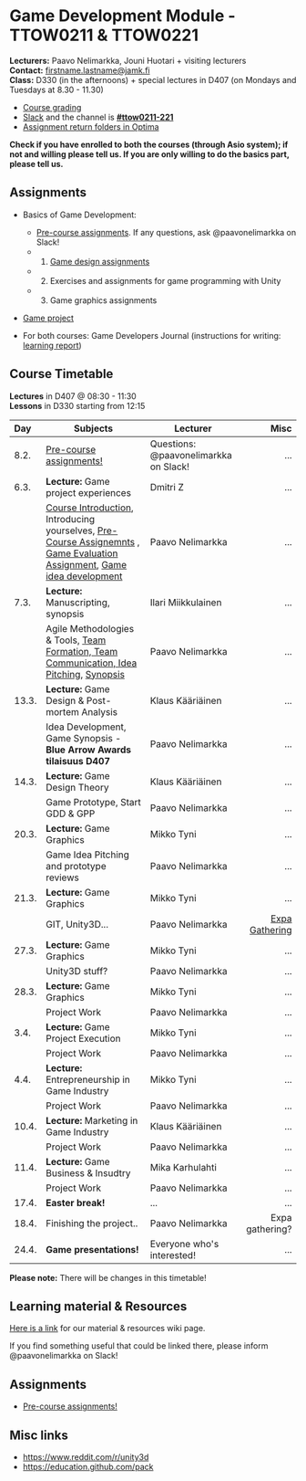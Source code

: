 # Game Development Module - TTOW0211 & TTOW0221

**Lecturers:** Paavo Nelimarkka, Jouni Huotari + visiting lecturers  
**Contact:** firstname.lastname@jamk.fi  
**Class:** D330 (in the afternoons) + special lectures in D407 (on Mondays and Tuesdays at 8.30 - 11.30)  

- [Course grading](https://github.com/JAMK-IT/TTOW0211-221-game-development/wiki/course-grading)
- [Slack](https://jamk-it.slack.com) and the channel is **[#ttow0211-221](https://jamk-it.slack.com/messages/ttow0211-221/)**
- [Assignment return folders in Optima](https://optima.jamk.fi/)

**Check if you have enrolled to both the courses (through Asio system); if not and willing please tell us. If you are only willing to do the basics part, please tell us.**


## Assignments

* Basics of Game Development: 
  * [Pre-course assignments](https://github.com/JAMK-IT/TTOW0211-221-game-development/wiki/pre-course-assignments). If any questions, ask @paavonelimarkka on Slack!
  *	1) [Game design assignments](https://github.com/JAMK-IT/TTOW0211-221-game-development/wiki/Game-design-assignments)
  *	2) Exercises and assignments for game programming with Unity 
  *	3) Game graphics assignments
* [Game project](https://github.com/JAMK-IT/TTOW0211-221-game-development/blob/master/info-project.md)

* For both courses: Game Developers Journal (instructions for writing: [learning report](http://homes.jamk.fi/~huojo/opetus/IIO50Z/LearningReport.pdf))

## Course Timetable

**Lectures** in D407 @ 08:30 - 11:30  
**Lessons** in D330 starting from 12:15

| Day | Subjects | Lecturer | Misc |
|:--------|----------|------|----:|
| 8.2. | [Pre-course assignments!](https://github.com/JAMK-IT/TTOW0211-221-game-development/wiki/pre-course-assignments) | Questions: @paavonelimarkka on Slack! | ... |
| 6.3. | **Lecture:** Game project experiences | Dmitri Z | ... |
|      | [Course Introduction](https://docs.google.com/presentation/d/15LzKXx7TdEPpJ7UOl1YgYsG7cMljwem0od90iRdRZeM/edit?usp=sharing), Introducing yourselves, [Pre-Course Assignemnts](https://github.com/JAMK-IT/TTOW0211-221-game-development/wiki/pre-course-assignments) , [Game Evaluation Assignment](https://github.com/JAMK-IT/TTOW0211-221-game-development/wiki/game-evaluation-assignment), [Game idea development](https://github.com/JAMK-IT/TTOW0211-221-game-development/wiki/Game-Idea-Development) | Paavo Nelimarkka | ... |
| 7.3. | **Lecture:** Manuscripting, synopsis | Ilari Miikkulainen | ... |
|      | Agile Methodologies & Tools, [Team Formation, Team Communication, Idea Pitching](), [Synopsis](https://github.com/JAMK-IT/TTOW0211-221-game-development/wiki/Assignments---Synopsis) | Paavo Nelimarkka | ... |
| 13.3. | **Lecture:** Game Design & Post-mortem Analysis | Klaus Kääriäinen | ... |
|       | Idea Development, Game Synopsis - **Blue Arrow Awards tilaisuus D407** | Paavo Nelimarkka | ... |
| 14.3. | **Lecture:** Game Design Theory | Klaus Kääriäinen | ... |
|       | Game Prototype, Start GDD & GPP | Paavo Nelimarkka | ... |
| 20.3. | **Lecture:** Game Graphics | Mikko Tyni | ... |
|       | Game Idea Pitching and prototype reviews | Paavo Nelimarkka | ... |
| 21.3. | **Lecture:** Game Graphics | Mikko Tyni | ... |
|       | GIT, Unity3D... | Paavo Nelimarkka | [Expa Gathering](https://www.facebook.com/events/1624706311166333/) |
| 27.3. | **Lecture:** Game Graphics | Mikko Tyni | ... |
|       | Unity3D stuff? | Paavo Nelimarkka | ... |
| 28.3. | **Lecture:** Game Graphics | Mikko Tyni | ... |
|       | Project Work | Paavo Nelimarkka | ... |
| 3.4. | **Lecture:** Game Project Execution | Mikko Tyni | ... |
|      | Project Work | Paavo Nelimarkka | ... |
| 4.4. | **Lecture:** Entrepreneurship in Game Industry | Mikko Tyni | ... |
|      | Project Work | Paavo Nelimarkka | ... |
| 10.4. | **Lecture:** Marketing in Game Industry | Klaus Kääriäinen | ... |
|       | Project Work | Paavo Nelimarkka | ... |
| 11.4. | **Lecture:** Game Business & Insudtry | Mika Karhulahti | ... |
|       | Project Work | Paavo Nelimarkka | ... |
| 17.4. | **Easter break!** | ... | ... |
| 18.4. | Finishing the project.. | Paavo Nelimarkka | Expa gathering? |
| 24.4. | **Game presentations!** | Everyone who's interested! | ... |

**Please note:** There will be changes in this timetable!

## Learning material & Resources

[Here is a link](https://github.com/JAMK-IT/TTOW0211-221-game-development/wiki/material) for our material & resources wiki page. 

If you find something useful that could be linked there, please inform @paavonelimarkka on Slack!

## Assignments

- [Pre-course assignments!](https://github.com/JAMK-IT/TTOW0211-221-game-development/wiki/pre-course-assignments)

## Misc links

- https://www.reddit.com/r/unity3d
- https://education.github.com/pack

